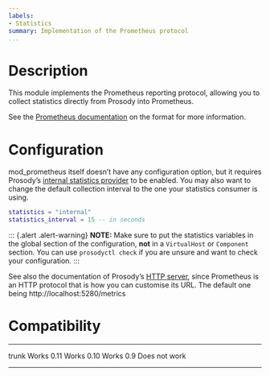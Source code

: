```yaml
---
labels:
- Statistics
summary: Implementation of the Prometheus protocol
...
```


Description
===========

This module implements the Prometheus reporting protocol, allowing you
to collect statistics directly from Prosody into Prometheus.

See the [Prometheus documentation][prometheusconf] on the format for
more information.

[prometheusconf]: https://prometheus.io/docs/instrumenting/exposition_formats/

Configuration
=============

mod\_prometheus itself doesn’t have any configuration option, but it
requires Prosody’s [internal statistics
provider](https://prosody.im/doc/statistics#built-in_providers) to be
enabled.  You may also want to change the default collection interval
to the one your statistics consumer is using.

```lua
statistics = "internal"
statistics_interval = 15 -- in seconds
```

::: {.alert .alert-warning}
**NOTE:** Make sure to put the statistics variables in the global section of
the configuration, **not** in a `VirtualHost` or `Component` section.  You can
use `prosodyctl check` if you are unsure and want to check your configuration.
:::

See also the documentation of Prosody’s [HTTP
server](https://prosody.im/doc/http), since Prometheus is an HTTP
protocol that is how you can customise its URL.  The default one being
http://localhost:5280/metrics

Compatibility
=============

  ------- -------------
  trunk   Works
  0.11    Works
  0.10    Works
  0.9     Does not work
  ------- -------------
